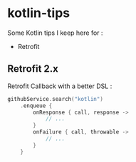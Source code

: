 # kotlin-tips
Some Kotlin tips I keep here for :
- Retrofit


## Retrofit 2.x

Retrofit Callback with a better DSL :

````kotlin
githubService.search("kotlin")
    .enqueue {
        onResponse { call, response ->           
            // ...
        }
        onFailure { call, throwable ->
            // ...
        }
    }
````